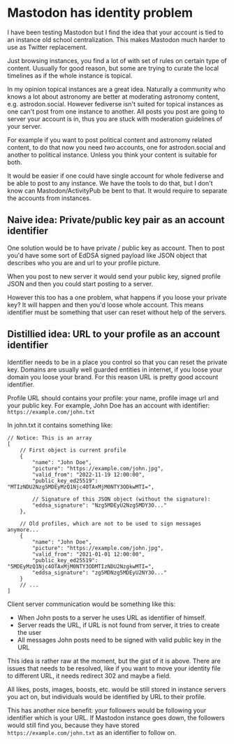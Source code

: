 # Mastodon has identity problem

I have been testing Mastodon but I find the idea that your account is tied to an instance old school centralization. This makes Mastodon much harder to use as Twitter replacement.

Just browsing instances, you find a lot of with set of rules on certain type of content. Uusually for good reason, but some are trying to curate the local timelines as if the whole instance is topical.

In my opinion topical instances are a great idea. Naturally a community who knows a lot about astronomy are better at moderating astronomy content, e.g. astrodon.social. However fediverse isn't suited for topical instances as one can't post from one instance to another. All posts you post are going to server your account is in, thus you are stuck with moderation guidelines of your server.

For example if you want to post political content and astronomy related content, to do that now you need _two_ accounts, one for astrodon.social and another to political instance. Unless you think your content is suitable for both.

It would be easier if one could have single account for whole fediverse and be able to post to any instance. We have the tools to do that, but I don't know can Mastodon/ActivityPub be bent to that. It would require to separate the accounts from instances.

## Naive idea: Private/public key pair as an account identifier

One solution would be to have private / public key as account. Then to post you'd have some sort of EdDSA signed payload like JSON object that describes who you are and url to your profile picture.

When you post to new server it would send your public key, signed profile JSON and then you could start posting to a server.

However this too has a one problem, what happens if you loose your private key? It will happen and then you'd loose whole account. This means identifier must be something that user can reset without help of the servers.

## Distillied idea: URL to your profile as an account identifier

Identifier needs to be in a place you control so that you can reset the private key. Domains are usually well guarded entities in internet, if you loose your domain you loose your brand. For this reason URL is pretty good account identifier.

Profile URL should contains your profile: your name, profile image url and your public key. For example, John Doe has an account with identifier: `https://example.com/john.txt`

In john.txt it contains something like:

```jsonc
// Notice: This is an array
[
    // First object is current profile
    {
        "name": "John Doe",
        "picture": "https://example.com/john.jpg",
        "valid_from": "2022-11-19 12:00:00",
        "public_key_ed25519": "MTIzNDU2Nzg5MDEyMzQ1Njc4OTAxMjM0NTY3ODkwMTI=",

        // Signature of this JSON object (without the signature):
        "eddsa_signature": "Nzg5MDEyU2Nzg5MDY3O..."
    },

    // Old profiles, which are not to be used to sign messages anymore...
    {
        "name": "John Doe",
        "picture": "https://example.com/john.jpg",
        "valid_from": "2021-01-01 12:00:00",
        "public_key_ed25519": "5MDEyMzQ1Njc4OTAxMjM0NTY3ODMTIzNDU2NzgkwMTI=",
        "eddsa_signature": "zg5MDNzg5MDEyU2NY3O..."
    }
    // ...
]
```

Client server communication would be something like this:

-   When John posts to a server he uses URL as identifier of himself.
-   Server reads the URL, if URL is not found from server, it tries to create the user
-   All messages John posts need to be signed with valid public key in the URL

This idea is rather raw at the moment, but the gist of it is above. There are issues that needs to be resolved, like if you want to move your identity file to different URL, it needs redirect 302 and maybe a field.

All likes, posts, images, boosts, etc. would be still stored in instance servers you act on, but individuals would be identified by URL to their profile.

This has another nice benefit: your followers would be following your identifier which is your URL. If Mastodon instance goes down, the followers would still find you, because they have stored `https://example.com/john.txt` as an identifier to follow on.
